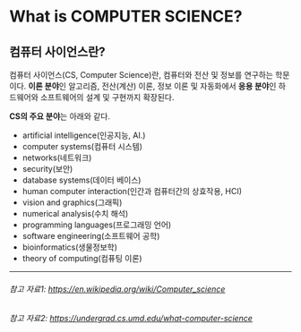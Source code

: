 What is COMPUTER SCIENCE?
=========================
컴퓨터 사이언스란?
---------------

컴퓨터 사이언스(CS, Computer Science)란, 컴퓨터와 전산 및 정보를 연구하는 학문이다. **이론 분야**인 알고리즘, 전산(계산) 이론, 정보 이론 및 자동화에서 **응용 분야**인 하드웨어와 소프트웨어의 설계 및 구현까지 확장된다.

**CS의 주요 분야**는 아래와 같다.
- artificial intelligence(인공지능, AI.)
- computer systems(컴퓨터 시스템)
- networks(네트워크)
- security(보안)
- database systems(데이터 베이스)
- human computer interaction(인간과 컴퓨터간의 상효작용, HCI)
- vision and graphics(그래픽)
- numerical analysis(수치 해석)
- programming languages(프로그래밍 언어)
- software engineering(소프트웨어 공학)
- bioinformatics(생물정보학)
- theory of computing(컴퓨팅 이론)



----
###### _참고 자료1: <https://en.wikipedia.org/wiki/Computer_science>_
###### _참고 자료2: <https://undergrad.cs.umd.edu/what-computer-science>_